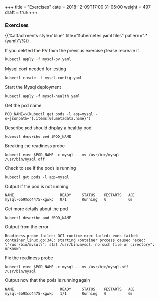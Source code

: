 +++
title = "Exercises"
date = 2018-12-09T17:00:31-05:00
weight = 497
draft = true
+++

### Exercises

{{%attachments style="blue" title="Kubernetes yaml files" pattern=".*(yaml)"/%}}

If you deleted the PV from the previous exercise please recreate it
```bash
kubectl apply -f mysql-pv.yaml
```

Mysql conf needed for testing
```bash
kubectl create -f mysql-config.yaml
```

Start the Mysql deployment
```
kubectl apply -f mysql-health.yaml
```

Get the pod name
```
POD_NAME=$(kubectl get pods -l app=mysql -o=jsonpath='{.items[0].metadata.name}')
```

Describe pod should display a healthy pod
```
kubectl describe pod $POD_NAME

```

Breaking the readiness probe
```
kubectl exec $POD_NAME -c mysql -- mv /usr/bin/mysql /usr/bin/mysql.off
```

Check to see if the pods is running
```
kubectl get pods -l app=mysql
```

Output if the pod is not running
```
NAME                     READY     STATUS    RESTARTS   AGE
mysql-6b98cc4475-xgwkp   0/1       Running   0          6m
```

Get more details about the pod
```
kubectl describe pod $POD_NAME
```

Output from the error
```
Readiness probe failed: OCI runtime exec failed: exec failed: container_linux.go:348: starting container process caused "exec: \"/usr/bin/mysql\": stat /usr/bin/mysql: no such file or directory": unknown
```

Fix the readiness probe
```
kubectl exec $POD_NAME -c mysql -- mv /usr/bin/mysql.off /usr/bin/mysql
```

Output now that the pods is running again
```
NAME                     READY     STATUS    RESTARTS   AGE
mysql-6b98cc4475-xgwkp   1/1       Running   0          6m
```

